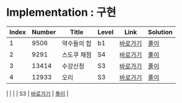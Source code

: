 # Implementation : 구현

| Index | Number | Title            | Level | Link                                              | Solution                                                                            |
| ----- | ------ | ---------------- | ----- | ------------------------------------------------- | ----------------------------------------------------------------------------------- |
| 1     | 9506   | 약수들의 합             | b1    | [바로가기](https://www.acmicpc.net/problem/9506)  | [풀이]()  |
| 2     | 9291  | 스도쿠 채점             | S4    | [바로가기](https://www.acmicpc.net/problem/9291)  | [풀이]()  |
| 3     | 13414  | 수강신청             | S3    | [바로가기](https://www.acmicpc.net/problem/13414)  | [풀이]()  |
| 4     | 12933  | 오리             | S3    | [바로가기](https://www.acmicpc.net/problem/12933)  | [풀이]()  |


|      |   |              | S3    | [바로가기]()  | [풀이]()  |
